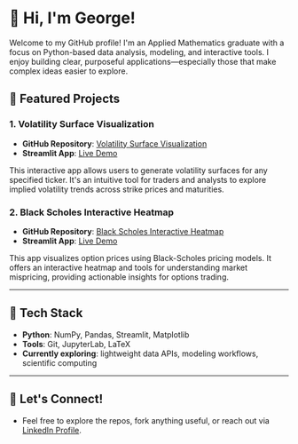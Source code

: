 # 👋 Hi, I'm George!

Welcome to my GitHub profile!
I'm an Applied Mathematics graduate with a focus on Python-based data analysis, modeling, and interactive tools. I enjoy building clear, purposeful applications—especially those that make complex ideas easier to explore.

## 📌 Featured Projects

### 1. Volatility Surface Visualization
- **GitHub Repository**: [Volatility Surface Visualization](https://github.com/George-Dros/Volatility_Surface)
- **Streamlit App**: [Live Demo](https://implied-volatility-surface-app.streamlit.app/)

This interactive app allows users to generate volatility surfaces for any specified ticker. It's an intuitive tool for traders and analysts to explore implied volatility trends across strike prices and maturities.



### 2. Black Scholes Interactive Heatmap
- **GitHub Repository**: [Black Scholes Interactive Heatmap](https://github.com/George-Dros/Black-Scholes-Interactive-heatmap)
- **Streamlit App**: [Live Demo](https://black-scholes-interactive-heatmap.streamlit.app/)

This app visualizes option prices using Black-Scholes pricing models. It offers an interactive heatmap and tools for understanding market mispricing, providing actionable insights for options trading.

---

## 🧰 Tech Stack  
- **Python**: NumPy, Pandas, Streamlit, Matplotlib  
- **Tools**: Git, JupyterLab, LaTeX  
- **Currently exploring**: lightweight data APIs, modeling workflows, scientific computing

---

## 🔗 Let's Connect!
- Feel free to explore the repos, fork anything useful, or reach out via [LinkedIn Profile](https://www.linkedin.com/in/georgios-drosogiannis/).
